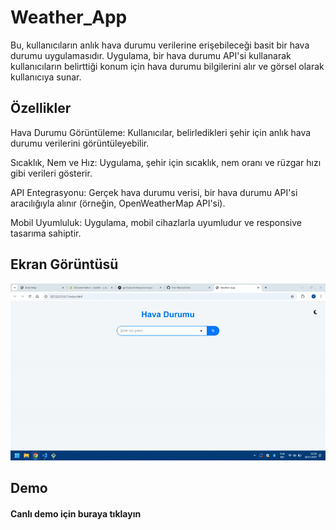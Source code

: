 <h1>Weather_App </h1>

Bu, kullanıcıların anlık hava durumu verilerine erişebileceği basit bir hava durumu uygulamasıdır. Uygulama, bir hava durumu API'si kullanarak kullanıcıların belirttiği konum için hava durumu bilgilerini alır ve görsel olarak kullanıcıya sunar.

<h2>Özellikler</h2>

Hava Durumu Görüntüleme: Kullanıcılar, belirledikleri şehir için anlık hava durumu verilerini görüntüleyebilir.

Sıcaklık, Nem ve Hız: Uygulama, şehir için sıcaklık, nem oranı ve rüzgar hızı gibi verileri gösterir.

API Entegrasyonu: Gerçek hava durumu verisi, bir hava durumu API'si aracılığıyla alınır (örneğin, OpenWeatherMap API'si).

Mobil Uyumluluk: Uygulama, mobil cihazlarla uyumludur ve responsive tasarıma sahiptir.


<h2>Ekran Görüntüsü</h2>

![](kayıt.gif)


<h2>Demo</h2>

<h4>Canlı demo için buraya tıklayın</h4>

[](https://wheather-ap.netlify.app/)
